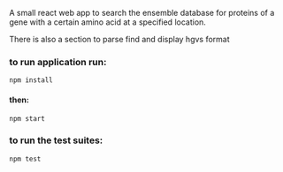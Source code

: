 A small react web app to search the ensemble database for proteins of a gene with a certain amino acid at a specified location.

There is also a section to parse find and display hgvs format

### to run application run:

```
npm install
```

#### then:

```
npm start
```

### to run the test suites:

```
npm test
```
